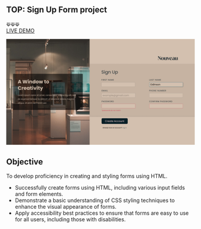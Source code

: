 ## TOP: Sign Up Form project
⟱⟱⟱
<br />
[LIVE DEMO](https://acdeguia.github.io/sign-up-form)

![Screenshot](https://github.com/acdeguia/sign-up-form/blob/main/images/Sign%20Up%20Form.png)

## Objective
To develop proficiency in creating and styling forms using HTML.

* Successfully create forms using HTML, including various input fields and form elements.
* Demonstrate a basic understanding of CSS styling techniques to enhance the visual appearance of forms.
* Apply accessibility best practices to ensure that forms are easy to use for all users, including those with disabilities.
